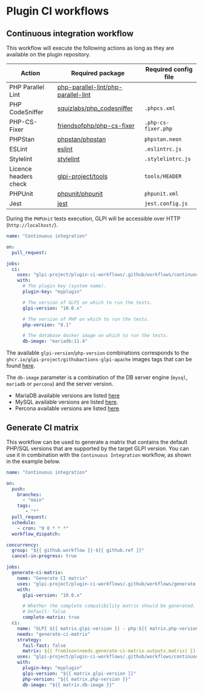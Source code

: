 # Plugin CI workflows

## Continuous integration workflow

This workflow will execute the following actions as long as they are available on the plugin repository.

| Action | Required package | Required config file |
| -------- | -------- | -------- |
| PHP Parallel Lint | [php-parallel-lint/php-parallel-lint](https://packagist.org/packages/php-parallel-lint/php-parallel-lint) | |
| PHP CodeSniffer | [squizlabs/php_codesniffer](https://packagist.org/packages/squizlabs/php_codesniffer) | `.phpcs.xml` |
| PHP-CS-Fixer | [friendsofphp/php-cs-fixer](https://packagist.org/packages/friendsofphp/php-cs-fixer) | `.php-cs-fixer.php` |
| PHPStan | [phpstan/phpstan](https://packagist.org/packages/phpstan/phpstan) | `phpstan.neon` |
| ESLint | [eslint](https://www.npmjs.com/package/eslint) | `.eslintrc.js` |
| Stylelint | [stylelint](https://www.npmjs.com/package/stylelint) | `.stylelintrc.js` |
| Licence headers check | [glpi-project/tools](https://packagist.org/packages/glpi-project/tools) | `tools/HEADER` |
| PHPUnit | [phpunit/phpunit](https://packagist.org/packages/phpunit/phpunit) | `phpunit.xml` |
| Jest | [jest](https://www.npmjs.com/package/jest) | `jest.config.js` |

During the `PHPUnit` tests execution, GLPI will be accessible over HTTP (`http://localhost/`).

```yaml
name: "Continuous integration"

on:
  pull_request:

jobs:
  ci:
    uses: "glpi-project/plugin-ci-workflows/.github/workflows/continuous-integration.yml@v1"
    with:
      # The plugin key (system name).
      plugin-key: "myplugin"

      # The version of GLPI on which to run the tests.
      glpi-version: "10.0.x"

      # The version of PHP on which to run the tests.
      php-version: "8.1"

      # The database docker image on which to run the tests.
      db-image: "mariadb:11.4"
```

The available `glpi-version`/`php-version` combinations corresponds to the `ghcr.io/glpi-project/githubactions-glpi-apache` images tags
that can be found [here](https://github.com/orgs/glpi-project/packages/container/githubactions-glpi-apache/versions?filters%5Bversion_type%5D=tagged).

The `db-image` parameter is a combination of the DB server engine (`mysql`, `mariadb` or `percona`) and the server version.
- MariaDB available versions are listed [here](https://github.com/orgs/glpi-project/packages/container/githubactions-mariadb/versions?filters%5Bversion_type%5D=tagged)
- MySQL available versions are listed [here](https://github.com/orgs/glpi-project/packages/container/githubactions-mysql/versions?filters%5Bversion_type%5D=tagged).
- Percona available versions are listed [here](https://github.com/orgs/glpi-project/packages/container/githubactions-percona/versions?filters%5Bversion_type%5D=tagged).

## Generate CI matrix

This workflow can be used to generate a matrix that contains the default PHP/SQL versions that are supported by the target GLPI version.
You can use it in combination with the `Continuous Integration` workflow, as shown in the example below.

```yaml
name: "Continuous integration"

on:
  push:
    branches:
      - "main"
    tags:
       - "*"
  pull_request:
  schedule:
    - cron: "0 0 * * *"
  workflow_dispatch:

concurrency:
  group: "${{ github.workflow }}-${{ github.ref }}"
  cancel-in-progress: true

jobs:
  generate-ci-matrix:
    name: "Generate CI matrix"
    uses: "glpi-project/plugin-ci-workflows/.github/workflows/generate-ci-matrix.yml@v1"
    with:
      glpi-version: "10.0.x"

      # Whether the complete compatibility matrix should be generated.
      # Default: false
      complete-matrix: true
  ci:
    name: "GLPI ${{ matrix.glpi-version }} - php:${{ matrix.php-version }} - ${{ matrix.db-image }}"
    needs: "generate-ci-matrix"
    strategy:
      fail-fast: false
      matrix: ${{ fromJson(needs.generate-ci-matrix.outputs.matrix) }}
    uses: "glpi-project/plugin-ci-workflows/.github/workflows/continuous-integration.yml@v1"
    with:
      plugin-key: "myplugin"
      glpi-version: "${{ matrix.glpi-version }}"
      php-version: "${{ matrix.php-version }}"
      db-image: "${{ matrix.db-image }}"
```

